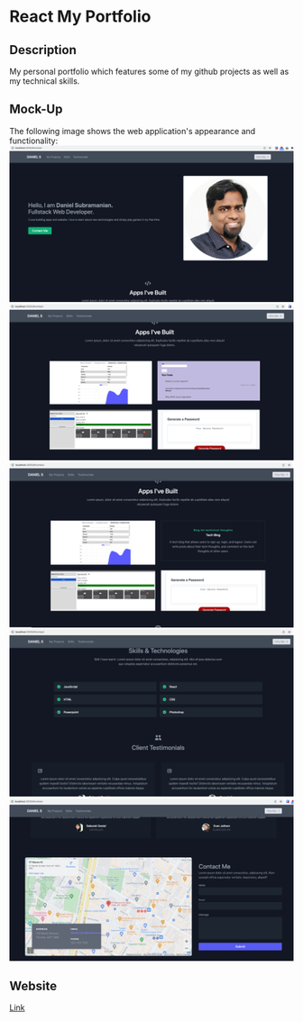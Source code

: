# React My Portfolio

## Description
My personal portfolio which features some of my github projects as well as my technical skills.

## Mock-Up
The following image shows the web application's appearance and functionality:
![Mockup Image](./images/1.png)
![Mockup Image](./images/2.png)
![Mockup Image](./images/3.png)
![Mockup Image](./images/4.png)
![Mockup Image](./images/5.png)

## Website
[Link](https://reactmyportfolio09.netlify.app/)